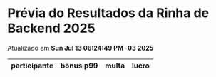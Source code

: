 # Prévia do Resultados da Rinha de Backend 2025
Atualizado em **Sun Jul 13 06:24:49 PM -03 2025**


| participante | bônus p99 | multa | lucro |
| -- | -- | -- | -- |

